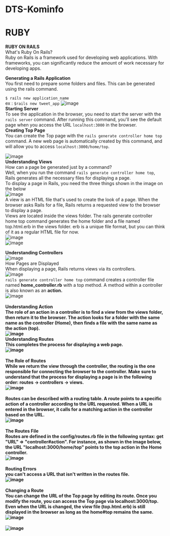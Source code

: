 # DTS-Kominfo
# RUBY

<b>RUBY ON RAILS</b><br>
What's Ruby On Rails?<br>
Ruby on Rails is a framework used for developing web applications. 
With frameworks, you can significantly reduce the amount of work necessary for developing apps.

<b>Generating a Rails Application</b><br>
You first need to prepare some folders and files.
This can be generated using the rails command.

```$ rails new application_name```<br>
ex : ```$rails new tweet_app```
![image](https://user-images.githubusercontent.com/49402463/131249755-d0d66b68-0a49-4f24-949a-50d7e11eb0c0.png)
<br>
<b>Starting Server</b><br>
To see the application in the browser, you need to start the server with the ```rails server``` command. After running this command, you'll see the default page when you access the URL ```localhost:3000``` in the browser.<br>
<b>Creating Top Page</b><br>
You can create the Top page with the ```rails generate controller home top``` command. A new web page is automatically created by this command, and will allow you to access ```localhost:3000/home/top```.<br>

![image](https://user-images.githubusercontent.com/49402463/131249969-5b9c51bf-7198-4d1a-bf51-b1a513802300.png)
<br>
<b>Understanding Views</b><br>
How can a page be generated just by a command?<br>
Well, when you run the command ```rails generate controller home top```, Rails generates all the necessary files for displaying a page.<br>
To display a page in Rails, you need the three things shown in the image on the below<br>
![image](https://user-images.githubusercontent.com/49402463/131250066-806d678d-596c-4895-8c73-0e42058589ea.png)
<br>
A view is an HTML file that's used to create the look of a page. When the browser asks Rails for a file, Rails returns a requested view to the browser to display a page.<br>
Views are located inside the views folder. The rails generate controller home top command generates the home folder and a file named top.html.erb in the views folder. erb is a unique file format, but you can think of it as a regular HTML file for now.<br>
![image](https://user-images.githubusercontent.com/49402463/131250125-0526a26d-5e11-43bd-abfc-f19e32aeef3c.png)<br>
![image](https://user-images.githubusercontent.com/49402463/131250134-51ccba03-1170-4ba8-9149-fee2d067aef9.png)<br>

<b>Understanding Controllers</b><br>
![image](https://user-images.githubusercontent.com/49402463/131250169-bea7ca45-f9ea-45e9-a946-72802b8a7a24.png)<br>
How Pages are Displayed<br>
When displaying a page, Rails returns views via its controllers.<br>
![image](https://user-images.githubusercontent.com/49402463/131250292-2381afc4-0d05-49f6-8cb0-5253cd865d04.png)<br>
```rails generate controller home top``` command creates a controller file named <b>home_controller.rb</b> with a top method. A method within a controller is also known as an <b>action.</b><br>
![image](https://user-images.githubusercontent.com/49402463/131250359-48206f2d-21a2-43e9-8889-3ccd2c1feedf.png)<br>
<br>
<b>Understanding Action</br>
The role of an action in a controller is to find a view from the views folder, then return it to the browser. The action looks for a folder with the same name as the controller (Home), then finds a file with the same name as the action (top).<br>
![image](https://user-images.githubusercontent.com/49402463/131250403-2f65fc7c-53a7-4175-9191-9ef379251188.png)<br>
<b>Understanding Routes</b><br>
This completes the process for displaying a web page.<br>
![image](https://user-images.githubusercontent.com/49402463/131250440-2ae8a5ad-3edb-4eaa-96f6-c67687c0a055.png)<br>
<br>
<b>The Role of Routes</b><br>
While we return the view through the controller, the routing is the one responsible for connecting the browser to the controller. Make sure to understand that the process for displaying a page is in the following order: routes → controllers → views.<br>
![image](https://user-images.githubusercontent.com/49402463/131250484-99cb8b67-6ab0-439a-b655-0b4c9045be36.png)<br><br>
Routes can be described with <b>a routing table.</b> A route points to a specific action of a controller according to the URL requested. When a URL is entered in the browser, it calls for a matching action in the controller based on the URL.<br>
![image](https://user-images.githubusercontent.com/49402463/131250529-f9d85ecb-83fd-4862-a936-4ad5a02630e3.png)<br><br>
<b>The Routes File</b><br>
Routes are defined in the config/routes.rb file in the following syntax: get "URL" => "controller#action". For instance, as shown in the image below, the URL "localhost:3000/home/top" points to the top action in the Home controller.<br>
![image](https://user-images.githubusercontent.com/49402463/131250572-a9274557-e732-45e9-a54f-77fa6c8fbb93.png)<br><br>
<b>Routing Errors</b><br>
you can't access a URL that isn't written in the routes file.<br>
![image](https://user-images.githubusercontent.com/49402463/131250665-cc75a14d-790b-4387-8d17-7104e28c30bf.png)<br><br>
<b>Changing a Route</b><br>
You can change the URL of the Top page by editing its route. Once you modify the route, you can access the Top page via localhost:3000/top. Even when the URL is changed, the view file (top.html.erb) is still displayed in the browser as long as the home#top remains the same.</br>
![image](https://user-images.githubusercontent.com/49402463/131250727-2487528e-e870-4958-8371-5b13cd576d3c.png)<br><br>
![image](https://user-images.githubusercontent.com/49402463/131250735-73bb1ebf-ae38-4c9d-adfa-4cf816b326d3.png)<br><br>




